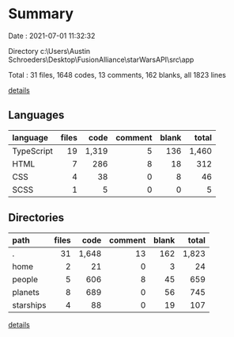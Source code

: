 # Summary

Date : 2021-07-01 11:32:32

Directory c:\Users\Austin Schroeders\Desktop\FusionAlliance\starWarsAPI\src\app

Total : 31 files,  1648 codes, 13 comments, 162 blanks, all 1823 lines

[details](details.md)

## Languages
| language | files | code | comment | blank | total |
| :--- | ---: | ---: | ---: | ---: | ---: |
| TypeScript | 19 | 1,319 | 5 | 136 | 1,460 |
| HTML | 7 | 286 | 8 | 18 | 312 |
| CSS | 4 | 38 | 0 | 8 | 46 |
| SCSS | 1 | 5 | 0 | 0 | 5 |

## Directories
| path | files | code | comment | blank | total |
| :--- | ---: | ---: | ---: | ---: | ---: |
| . | 31 | 1,648 | 13 | 162 | 1,823 |
| home | 2 | 21 | 0 | 3 | 24 |
| people | 5 | 606 | 8 | 45 | 659 |
| planets | 8 | 689 | 0 | 56 | 745 |
| starships | 4 | 88 | 0 | 19 | 107 |

[details](details.md)